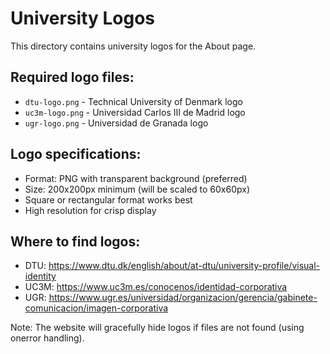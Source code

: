 # University Logos

This directory contains university logos for the About page.

## Required logo files:
- `dtu-logo.png` - Technical University of Denmark logo
- `uc3m-logo.png` - Universidad Carlos III de Madrid logo  
- `ugr-logo.png` - Universidad de Granada logo

## Logo specifications:
- Format: PNG with transparent background (preferred)
- Size: 200x200px minimum (will be scaled to 60x60px)
- Square or rectangular format works best
- High resolution for crisp display

## Where to find logos:
- DTU: https://www.dtu.dk/english/about/at-dtu/university-profile/visual-identity
- UC3M: https://www.uc3m.es/conocenos/identidad-corporativa
- UGR: https://www.ugr.es/universidad/organizacion/gerencia/gabinete-comunicacion/imagen-corporativa

Note: The website will gracefully hide logos if files are not found (using onerror handling).
